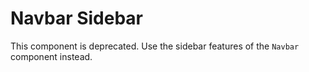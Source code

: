 # Navbar Sidebar
This component is deprecated. Use the sidebar features of the `Navbar` component instead.
